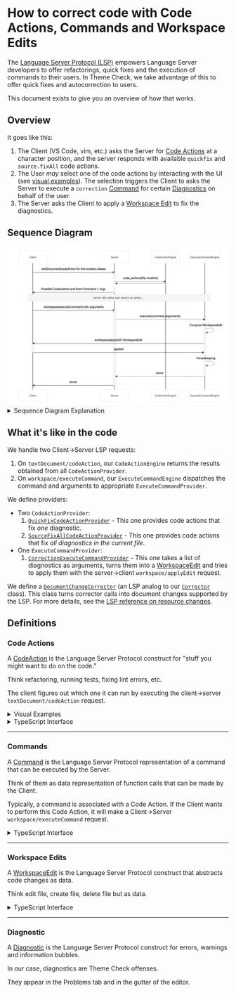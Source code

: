# How to correct code with Code Actions, Commands and Workspace Edits

The [Language Server Protocol (LSP)][lsp] empowers Language Server developers to offer refactorings, quick fixes and the execution of commands to their users. In Theme Check, we take advantage of this to offer quick fixes and autocorrection to users.

This document exists to give you an overview of how that works.

## Overview

It goes like this:

1. The Client (VS Code, vim, etc.) asks the Server for [Code Actions](#code-actions) at a character position, and the server responds with available `quickfix` and `source.fixAll` code actions.
2. The User _may_ select one of the code actions by interacting with the UI (see [visual examples](#code-actions)). The selection triggers the Client to asks the Server to execute a `correction` [Command](#Commands) for certain [Diagnostics](#diagnostic) on behalf of the user.
3. The Server asks the Client to apply a [Workspace Edit](#workspace-edits) to fix the diagnostics.

## Sequence Diagram

<img src="code-action-flow.png" width="700">

<details>
<summary>Sequence Diagram Explanation</summary>

1. The Client asks the Server for [code actions](#code-actions) for the current file and character range.
2. The Server responds with a list of code actions that can be applied for this location and character range. (`quickfix` and `source.fixAll`)
3. ...Wait for user input...
4. The User selects one of the code actions
5. The Client sends a `workspace/executeCommand` request to the Server for this code action.
6. The Server figures out the [workspace edit](#workspace-edits) for the command and arguments.
7. The Server sends a `workspace/applyEdit` request for the file modifications that would fix the diagnostics.
8. The Client responds with the status of the `applyEdit`.
9. The Server cleans up its internal representation of the diagnostics and updates the client with the latest diagnostics.
11. The Server responds to the `workspace/executeCommand` request.

</details>

## What it's like in the code

We handle two Client->Server LSP requests:

1. On `textDocument/codeAction`, our `CodeActionEngine` returns the results obtained from all `CodeActionProvider`.
2. On `workspace/executeCommand`, our `ExecuteCommandEngine` dispatches the command and arguments to appropriate `ExecuteCommandProvider`.

We define providers:

- Two `CodeActionProvider`:
  1. [`QuickFixCodeActionProvider`](/lib/theme_check/language_server/code_action_providers/quickfix_code_action_provider.rb) - This one provides code actions that fix _one_ diagnostic.
  2. [`SourceFixAllCodeActionProvider`](/lib/theme_check/language_server/code_action_providers/source_fix_all_code_action_provider.rb) - This one provides code actions that fix _all diagnostics in the current file_.
- One `ExecuteCommandProvider`:
  1. [`CorrectionExecuteCommandProvider`](/lib/theme_check/language_server/execute_command_providers/correction_execute_command_provider.rb) - This one takes a list of diagnostics as arguments, turns them into a [WorkspaceEdit](#workspace-edit) and tries to apply them with the server->client `workspace/applyEdit` request.

We define a [`DocumentChangeCorrector`](/lib/theme_check/language_server/document_change_corrector.rb) (an LSP analog to our [`Corrector`](/lib/theme_check/corrector.rb) class). This class turns corrector calls into document changes supported by the LSP. For more details, see the [LSP reference on resource changes][lspresourcechange].

## Definitions

### Code Actions

A [CodeAction][lspcodeaction] is the Language Server Protocol construct for "stuff you might want to do on the code."

Think refactoring, running tests, fixing lint errors, etc.

The client figures out which one it can run by executing the client->server `textDocument/codeAction` request.

<details>
<summary>Visual Examples</summary>

In VS Code, code actions of different kinds have special meanings and are mapped to multiple places in the UI.

* `Quick Fix...` button on diagnostic hover

  <img src="code-action-quickfix.png" width=500>

* Diagnostic right click in the problems tab

  <img src="code-action-problem.png" width=500>

* Command palette `Quick Fix...` and `Fix All`

  <img src="code-action-command-palette.png" width=500>

* Keyboard shortcuts

  <img src="code-action-keyboard.png" width=700>
</details>

<details>
  <summary>TypeScript Interface</summary>

  ```ts
  interface CodeAction {
    title: string; // UI string, human readable for the action
    kind?: CodeActionKind; // OPTIONAL, for filtering
    diagnostics?: Diagnostic[]; // The diagnostics that the action SOLVES.
    isPreferred?: boolean; // Are used by auto fix and can be targetted by keybindings.
    // Shown as faded out in the code action menu when the user request a more specific type of code action
    disabled?: {
      reason: string;
    },

    // if both edit and command are present, edit is run first then command.
    // I think edit is used so the client performs the change, wheras the command
    // would be done by the server
    edit?: WorkspaceEdit; // what this action does ??!!
    command?: Command; // the command that it executes
    data?: any; // sent from the CodeAction to the codeAction/resolve.
  }

  interface Command {
    title: string; // Title of the command, like `save`
    command: string; // id
    arguments?: any[]
  }
  ```
</details>

---

### Commands

A [Command][lspcommand] is the Language Server Protocol representation of a command that can be executed by the Server.

Think of them as data representation of function calls that can be made by the Client.

Typically, a command is associated with a Code Action. If the Client wants to perform this Code Action, it will make a Client->Server `workspace/executeCommand` request.

<details>
  <summary>TypeScript Interface</summary>

  ```ts
  interface Command {
    title: string; // Title of the command, like `save`
    command: string; // id
    arguments?: any[]
  }
  ```
</details>

---

### Workspace Edits

A [WorkspaceEdit][lspworkspaceedit] is the Language Server Protocol construct that abstracts code changes as data.

Think edit file, create file, delete file but as data.

<details>
  <summary>TypeScript Interface</summary>

  ```ts
  interface WorkspaceEdit {
    changes?: { uri: TextEdit[] ];
    documentChanges: (TextDocumentEdit | CreateFile | RenameFile | DeleteFile|)[];
    changeAnnotations?: { [id: string]: ChangeAnnotation }
  }

  // see https://microsoft.github.io/language-server-protocol/specifications/specification-current/#resourceChanges
  interface CreateFile {
    kind: 'create';
    uri: DocumentUri;
    options?: CreateFileOptions;
    annotationId?: ChangeAnnotationIdentifier;
  }

  interface TextEdit {
    range: Range;
    newText: string; // can be empty to delete
  }

  interface TextDocumentEdit {
    textDocument: OptionalVersionedTextDocumentIdentifier;
    edits: (TextEdit | AnnotatedTextEdit)[]
  }

  interface OptionalVersionedTextDocumentIdentifier {
    uri: TextDocumentURI;
    // null is for when the file wasn't open from the client
    // integer is for when you know what it was.
    version: integer | null;
  }
  ```
</details>

---

### Diagnostic

A [Diagnostic][lspdiagnostic] is the Language Server Protocol construct for errors, warnings and information bubbles.

In our case, diagnostics are Theme Check offenses.

They appear in the Problems tab and in the gutter of the editor.

[lsp]: https://microsoft.github.io/language-server-protocol/specification
[lspcodeaction]: https://microsoft.github.io/language-server-protocol/specification#textDocument_codeAction
[lspcommand]: https://microsoft.github.io/language-server-protocol/specification#command
[lspexecutecommand]: https://microsoft.github.io/language-server-protocol/specification#workspace_executeCommand
[lspworkspaceedit]: https://microsoft.github.io/language-server-protocol/specification#workspaceEdit
[lspdiagnostic]: https://microsoft.github.io/language-server-protocol/specifications/specification-3-17/#diagnostic
[lspresourcechange]: https://microsoft.github.io/language-server-protocol/specifications/specification-current/#resourceChanges
